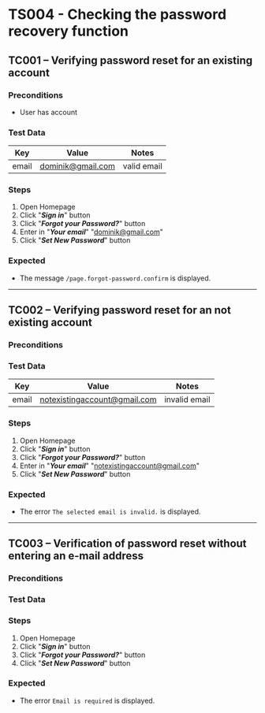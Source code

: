 # TS004 - Checking the password recovery function
## TC001 – Verifying password reset for an existing account
### Preconditions
- User has account
### Test Data
| Key          | Value             | Notes       |
|--------------|-------------------|-------------|
| email        | dominik@gmail.com | valid email |

### Steps
1. Open Homepage
2. Click "***Sign in***" button
3. Click "***Forgot your Password?***" button
4. Enter in "***Your email***" "dominik@gmail.com"
5. Click "***Set New Password***" button

### Expected
- The message `/page.forgot-password.confirm` is displayed.

------

## TC002 – Verifying password reset for an not existing account
### Preconditions
### Test Data
| Key          | Value                         | Notes         |
|--------------|-------------------------------|---------------|
| email        | notexistingaccount@gmail.com  | invalid email |
### Steps
1. Open Homepage
2. Click "***Sign in***" button
3. Click "***Forgot your Password?***" button
4. Enter in "***Your email***" "notexistingaccount@gmail.com"
5. Click "***Set New Password***" button

### Expected
- The error `The selected email is invalid.` is displayed.

------

## TC003 – Verification of password reset without entering an e-mail address
### Preconditions
### Test Data
### Steps
1. Open Homepage
2. Click "***Sign in***" button
3. Click "***Forgot your Password?***" button
4. Click "***Set New Password***" button

### Expected
- The error `Email is required` is displayed.
